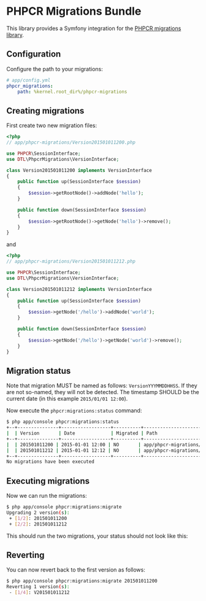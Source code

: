 PHPCR Migrations Bundle
=======================

This library provides a Symfony integration for the [PHPCR migrations
library](https://github.com/dantleech/phpcr-migrations).

Configuration
-------------

Configure the path to your migrations:

````yaml
# app/config.yml
phpcr_migrations:
    path: %kernel.root_dir%/phpcr-migrations
````

Creating migrations
-------------------

First create two new migration files:

````php
<?php
// app/phpcr-migrations/Version201501011200.php

use PHPCR\SessionInterface;
use DTL\PhpcrMigrations\VersionInterface;

class Version201501011200 implements VersionInterface
{
    public function up(SessionInterface $session)
    {
        $session->getRootNode()->addNode('hello');
    }

    public function down(SessionInterface $session)
    {
        $session->getRootNode()->getNode('hello')->remove();
    }
}
````

and

````php
<?php
// app/phpcr-migrations/Version201501011212.php

use PHPCR\SessionInterface;
use DTL\PhpcrMigrations\VersionInterface;

class Version201501011212 implements VersionInterface
{
    public function up(SessionInterface $session)
    {
        $session->getNode('/hello')->addNode('world');
    }

    public function down(SessionInterface $session)
    {
        $session->getNode('/hello')->getNode('world')->remove();
    }
}
````

Migration status
----------------

Note that migration MUST be named as follows: `VersionYYYMMDDHHSS`. If they
are not so-named, they will not be detected. The timestamp SHOULD be the
current date (in this example `2015/01/01 12:00`).

Now execute the `phpcr:migrations:status` command:

````bash
$ php app/console phpcr:migrations:status
+--+---------------+------------------+----------+----------------------------------------------+
|  | Version       | Date             | Migrated | Path                                         |
+--+---------------+------------------+----------+----------------------------------------------+
|  | 201501011200 | 2015-01-01 12:00 | NO       | app/phpcr-migrations/Version201501011200.php |
|  | 201501011212 | 2015-01-01 12:12 | NO       | app/phpcr-migrations/Version201501011212.php |
+--+---------------+------------------+----------+----------------------------------------------+
No migrations have been executed
````

Executing migrations
--------------------

Now we can run the migrations:

````bash
$ php app/console phpcr:migrations:migrate
Upgrading 2 version(s):
 + [1/2]: 201501011200
 + [2/2]: 201501011212
````

This should run the two migrations, your status should not look like this:

Reverting
---------

You can now revert back to the first version as follows:

````bash
$ php app/console phpcr:migrations:migrate 201501011200
Reverting 1 version(s):
 - [1/4]: V201501011212
````
